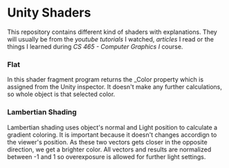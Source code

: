 <h1>Unity Shaders</h1>
This repository contains different kind of shaders with explanations. They will usually be from the <i>youtube tutorials</i> I watched, <i>articles</i>  I read or the things I learned during <i>CS 465 - Computer Graphics I</i> course.

<h3>Flat</h3>
In this shader fragment program returns the _Color property which is assigned from the Unity inspector. It doesn't make any further calculations, so whole object is that selected color.

<h3>Lambertian Shading</h3>
Lambertian shading uses object's normal and Light position to calculate a gradient coloring. It is important because it doesn't changes accordign to the viewer's position. As these two vectors gets closer in the opposite direction, we get a brighter color. All vectors and results are normalized between -1 and 1 so overexposure is allowed for further light settings.
